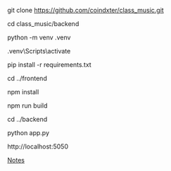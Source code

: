 git clone https://github.com/coindxter/class_music.git

cd class_music/backend

python -m venv .venv

.venv\Scripts\activate

pip install -r requirements.txt

cd ../frontend

npm install

npm run build

cd ../backend

python app.py

http://localhost:5050

[Notes](https://www.notion.so/GHENT-THING-28560bd3949080d48a9cf779fa7be68d?source=copy_link)